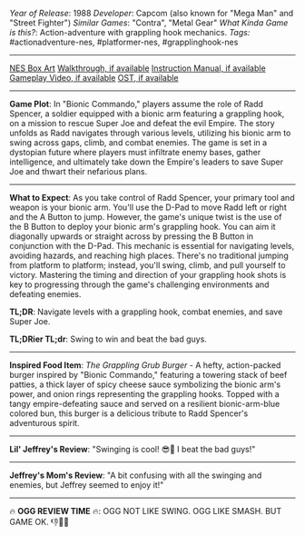 *Year of Release*: 1988
*Developer*: Capcom (also known for "Mega Man" and "Street Fighter")
*Similar Games*: "Contra", "Metal Gear"
*What Kinda Game is this?*: Action-adventure with grappling hook mechanics.
*Tags:* #actionadventure-nes, #platformer-nes, #grapplinghook-nes

---
[NES Box Art](https://www.google.com/search?tbm=isch&q=NES+Box+Art+Bionic+Commando) 
[Walkthrough, if available](https://www.google.com/search?q=Walkthrough+NES+Bionic+Commando)
[Instruction Manual, if available](https://www.google.com/search?q=NES+Instruction+Manual+Bionic+Commando)
[Gameplay Video, if available](https://www.youtube.com/results?search_query=gameplay+NES+Bionic+Commando) 
[OST, if available](https://www.youtube.com/results?search_query=gameplay+NES+Bionic+Commando+OST)

- - -
**Game Plot**: In "Bionic Commando," players assume the role of Radd Spencer, a soldier equipped with a bionic arm featuring a grappling hook, on a mission to rescue Super Joe and defeat the evil Empire. The story unfolds as Radd navigates through various levels, utilizing his bionic arm to swing across gaps, climb, and combat enemies. The game is set in a dystopian future where players must infiltrate enemy bases, gather intelligence, and ultimately take down the Empire's leaders to save Super Joe and thwart their nefarious plans.

- - -
**What to Expect**: As you take control of Radd Spencer, your primary tool and weapon is your bionic arm. You'll use the D-Pad to move Radd left or right and the A Button to jump. However, the game's unique twist is the use of the B Button to deploy your bionic arm's grappling hook. You can aim it diagonally upwards or straight across by pressing the B Button in conjunction with the D-Pad. This mechanic is essential for navigating levels, avoiding hazards, and reaching high places. There's no traditional jumping from platform to platform; instead, you'll swing, climb, and pull yourself to victory. Mastering the timing and direction of your grappling hook shots is key to progressing through the game's challenging environments and defeating enemies.

**TL;DR**: Navigate levels with a grappling hook, combat enemies, and save Super Joe.

**TL;DRier TL;dr**: Swing to win and beat the bad guys.

---
**Inspired Food Item**: *The Grappling Grub Burger* - A hefty, action-packed burger inspired by "Bionic Commando," featuring a towering stack of beef patties, a thick layer of spicy cheese sauce symbolizing the bionic arm's power, and onion rings representing the grappling hooks. Topped with a tangy empire-defeating sauce and served on a resilient bionic-arm-blue colored bun, this burger is a delicious tribute to Radd Spencer's adventurous spirit.

---
**Lil' Jeffrey's Review**: "Swinging is cool! 😎🍔 I beat the bad guys!"

---
**Jeffrey's Mom's Review**: "A bit confusing with all the swinging and enemies, but Jeffrey seemed to enjoy it!"

---
🔥 **OGG REVIEW TIME** 🔥: OGG NOT LIKE SWING. OGG LIKE SMASH. BUT GAME OK. 👎🍖🔥